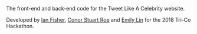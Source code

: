 The front-end and back-end code for the Tweet Like A Celebrity website.

Developed by [Ian Fisher](https://github.com/elpez), [Conor Stuart Roe](https://github.com/cstuartroe) and [Emily Lin](https://github.com/ellin2) for the 2018 Tri-Co Hackathon.
